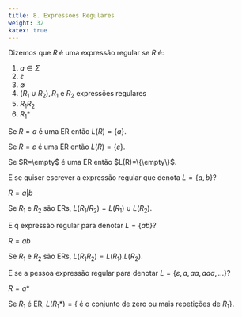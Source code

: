 ```yaml
---
title: 8. Expressoes Regulares
weight: 32
katex: true
---
```


Dizemos que $R$ é uma expressão regular se $R$ é:

1. $a \in \Sigma$
2. $\varepsilon$
3. $\emptyset$
4. $(R_1 \cup R_2), R_1 \text{ e } R_2 \text{ expressões regulares}$
5. $R_1 R_2$
6. $R_1*$

Se $R=a$ é uma ER então $L(R)=\{a\}$. 

Se $R=\varepsilon$ é uma ER então $L(R)=\{ \varepsilon \}$. 

Se $R=\empty$ é uma ER então $L(R)=\{\empty\}$. 

E se quiser escrever a expressão regular que denota $L=\{a,b\}$?

$R=a|b$

Se $R_1$ e $R_2$ são ERs, $L(R_1/R_2)=L(R_1)\cup L(R_2)$.

E q expressão regular para denotar $L=\{ab\}$?

$R=ab$

Se $R_1$ e $R_2$ são ERs, $L(R_1R_2)=L(R_1).L(R_2)$.

E se a pessoa expressão regular para denotar $L=\{ \varepsilon , a,aa,aaa,…\}$?

$R=a*$

Se $R_1$  é ER, $L(R_1*)=\lbrace \text{ é o conjunto de zero ou mais repetições de }R_1\rbrace$.
